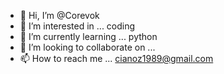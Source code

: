 - 👋 Hi, I’m @Corevok
- 👀 I’m interested in ... coding
- 🌱 I’m currently learning ... python
- 💞️ I’m looking to collaborate on ... 
- 📫 How to reach me ... cianoz1989@gmail.com

<!---
Corevok/Corevok is a ✨ special ✨ repository because its `README.md` (this file) appears on your GitHub profile.
You can click the Preview link to take a look at your changes.
--->
